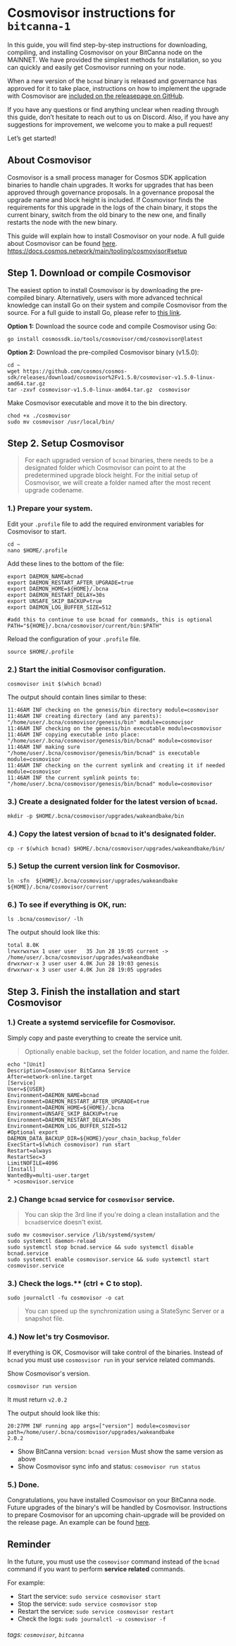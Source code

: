 # Cosmovisor instructions for `bitcanna-1`

In this guide, you will find step-by-step instructions for downloading, compiling, and installing Cosmovisor on your BitCanna node on the MAINNET. We have provided the simplest methods for installation, so you can quickly and easily get Cosmovisor running on your node.

When a new version of the `bcnad` binary is released and governance has approved for it to take place, instructions on how to implement the upgrade with Cosmovisor are [included on the releasepage on GitHub](https://github.com/BitCannaGlobal/bcna/releases/tag/v2.0.3).

If you have any questions or find anything unclear when reading through this guide, don’t hesitate to reach out to us on Discord. Also, if you have any suggestions for improvement, we welcome you to make a pull request!

Let’s get started!

## About Cosmovisor
Cosmovisor is a small process manager for Cosmos SDK application binaries to handle chain upgrades. It works for upgrades that has been approved through governance proposals. In a governance proposal the upgrade name and block height is included. If Cosmovisor finds the requirements for this upgrade in the logs of the chain binary, it stops the current binary, switch from the old binary to the new one, and finally restarts the node with the new binary.

This guide will explain how to install Cosmovisor on your node. A full guide about Cosmovisor can be found [here](https://github.com/cosmos/cosmos-sdk/tree/main/tools/cosmovisor).
https://docs.cosmos.network/main/tooling/cosmovisor#setup
## Step 1. Download or compile Cosmovisor

The easiest option to install Cosmovisor is by downloading the pre-compiled binary. Alternatively, users with more advanced technical knowledge can install Go on their system and compile Cosmovisor from the source. For a full guide to install Go, please refer to [this link](https://github.com/BitCannaGlobal/bcna/blob/main/1.install-compile.md#option-2-compile-instructions).

**Option 1:** Download the source code and compile Cosmovisor using Go: 

`go install cosmossdk.io/tools/cosmovisor/cmd/cosmovisor@latest`

**Option 2:** Download the pre-compiled Cosmovisor binary (v1.5.0):

```
cd ~
wget https://github.com/cosmos/cosmos-sdk/releases/download/cosmovisor%2Fv1.5.0/cosmovisor-v1.5.0-linux-amd64.tar.gz
tar -zxvf cosmovisor-v1.5.0-linux-amd64.tar.gz  cosmovisor
```
Make Cosmovisor executable and move it to the bin directory.
```
chod +x ./cosmovisor
sudo mv cosmovisor /usr/local/bin/
```

## Step 2. Setup Cosmovisor
> For each upgraded version of `bcnad` binaries, there needs to be a designated folder which Cosmovisor can point to at the predetermined upgrade block height. For the initial setup of Cosmovisor, we will create a folder named after the most recent upgrade codename.

### 1.) Prepare your system.

Edit your `.profile` file to add the required environment variables for Cosmovisor to start.
```
cd ~
nano $HOME/.profile
```
Add these lines to the bottom of the file:
```
export DAEMON_NAME=bcnad
export DAEMON_RESTART_AFTER_UPGRADE=true
export DAEMON_HOME=${HOME}/.bcna
export DAEMON_RESTART_DELAY=30s
export UNSAFE_SKIP_BACKUP=true
export DAEMON_LOG_BUFFER_SIZE=512

#add this to continue to use bcnad for commands, this is optional
PATH="${HOME}/.bcna/cosmovisor/current/bin:$PATH" 
```
Reload the configuration of your `.profile` file.
```
source $HOME/.profile
```
### 2.) Start the initial Cosmovisor configuration.

```
cosmovisor init $(which bcnad)
```
The output should contain lines similar to these:
```
11:46AM INF checking on the genesis/bin directory module=cosmovisor
11:46AM INF creating directory (and any parents): "/home/user/.bcna/cosmovisor/genesis/bin" module=cosmovisor
11:46AM INF checking on the genesis/bin executable module=cosmovisor
11:46AM INF copying executable into place: "/home/user/.bcna/cosmovisor/genesis/bin/bcnad" module=cosmovisor
11:46AM INF making sure "/home/user/.bcna/cosmovisor/genesis/bin/bcnad" is executable module=cosmovisor
11:46AM INF checking on the current symlink and creating it if needed module=cosmovisor
11:46AM INF the current symlink points to: "/home/user/.bcna/cosmovisor/genesis/bin/bcnad" module=cosmovisor
```
### 3.) Create a designated folder for the latest version of `bcnad`.
```
mkdir -p $HOME/.bcna/cosmovisor/upgrades/wakeandbake/bin
```
### 4.) Copy the latest version of `bcnad` to it's designated folder.
```
cp -r $(which bcnad) $HOME/.bcna/cosmovisor/upgrades/wakeandbake/bin/
```

### 5.) Setup the current version link for Cosmovisor.

```
ln -sfn  ${HOME}/.bcna/cosmovisor/upgrades/wakeandbake ${HOME}/.bcna/cosmovisor/current
```
### 6.) To see if everything is OK, run:

```
ls .bcna/cosmovisor/ -lh
```
The output should look like this:
```
total 8.0K
lrwxrwxrwx 1 user user   35 Jun 28 19:05 current -> /home/user/.bcna/cosmovisor/upgrades/wakeandbake
drwxrwxr-x 3 user user 4.0K Jun 28 19:03 genesis
drwxrwxr-x 3 user user 4.0K Jun 28 19:05 upgrades
```
## Step 3. Finish the installation and start Cosmovisor

### 1.) Create a systemd servicefile for Cosmovisor.

Simply copy and paste everything to create the service unit.
> Optionally enable backup, set the folder location, and name the folder.
```
echo "[Unit]
Description=Cosmovisor BitCanna Service
After=network-online.target
[Service]
User=${USER}
Environment=DAEMON_NAME=bcnad
Environment=DAEMON_RESTART_AFTER_UPGRADE=true
Environment=DAEMON_HOME=${HOME}/.bcna
Environment=UNSAFE_SKIP_BACKUP=true
Environment=DAEMON_RESTART_DELAY=30s
Environment=DAEMON_LOG_BUFFER_SIZE=512
#Optional export DAEMON_DATA_BACKUP_DIR=${HOME}/your_chain_backup_folder
ExecStart=$(which cosmovisor) run start
Restart=always
RestartSec=3
LimitNOFILE=4096
[Install]
WantedBy=multi-user.target
" >cosmovisor.service
```
### 2.) Change `bcnad` service for `cosmovisor` service.
> You can skip the 3rd line if you're doing a clean installation and the `bcnad`service doesn't exist.
```
sudo mv cosmovisor.service /lib/systemd/system/
sudo systemctl daemon-reload
sudo systemctl stop bcnad.service && sudo systemctl disable bcnad.service 
sudo systemctl enable cosmovisor.service && sudo systemctl start cosmovisor.service
```
### 3.) Check the logs.** (ctrl + C to stop).
```
sudo journalctl -fu cosmovisor -o cat
```
> You can speed up the synchronization using a StateSync Server or a snapshot file.

### 4.) Now let's try Cosmovisor.
If everything is OK, Cosmovisor will take control of the binaries. 
Instead of `bcnad` you must use `cosmosvisor run` in your service related commands. 

Show Cosmovisor's version.
```
cosmovisor run version
``` 
It must return `v2.0.2`

The output should look like this:
 ```
20:27PM INF running app args=["version"] module=cosmovisor path=/home/user/.bcna/cosmovisor/upgrades/wakeandbake
2.0.2
```
* Show BitCanna version: `bcnad version` Must show the same version as above
* Show Cosmovisor sync info and status: `cosmovisor run status` 

### 5.) Done.
Congratulations, you have installed Cosmovisor on your BitCanna node. Future upgrades of the binary's will be handled by Cosmovisor. Instructions to prepare Cosmovisor for an upcoming chain-upgrade will be provided on the release page.
An example can be found [here](https://github.com/BitCannaGlobal/bcna/releases/tag/v2.0.2).

## Reminder
In the future, you must use the `cosmovisor` command instead of the `bcnad` command if you want to perform **service related** commands.

For example: 
* Start the service: `sudo service cosmovisor start`
* Stop the service: `sudo service cosmovisor stop`
* Restart the service: `sudo service cosmovisor restart`
* Check the logs: `sudo journalctl -u cosmovisor -f`

###### tags: `cosmovisor`, `bitcanna`
